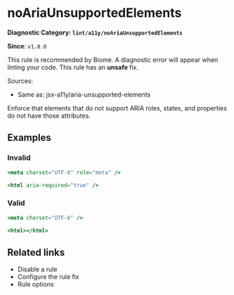 # noAriaUnsupportedElements

**Diagnostic Category: `lint/a11y/noAriaUnsupportedElements`**

**Since**: `v1.0.0`

This rule is recommended by Biome. A diagnostic error will appear when linting your code.
This rule has an **unsafe** fix.

Sources: 
- Same as: jsx-a11y/aria-unsupported-elements

Enforce that elements that do not support ARIA roles, states, and properties do not have those attributes.

## Examples

### Invalid

```jsx
<meta charset="UTF-8" role="meta" />
```

```jsx
<html aria-required="true" />
```

### Valid

```jsx
<meta charset="UTF-8" />
```

```jsx
<html></html>
```

## Related links

- Disable a rule
- Configure the rule fix
- Rule options